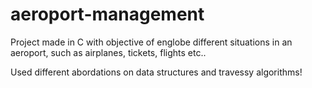 # aeroport-management
Project made in C with objective of englobe different situations in an aeroport, such as airplanes, tickets, flights etc..

Used different abordations on data structures and travessy algorithms!

